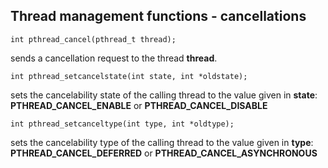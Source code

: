 ## Thread management functions - cancellations

```
int pthread_cancel(pthread_t thread);
```
sends a cancellation request to the thread **thread**.  

```
int pthread_setcancelstate(int state, int *oldstate);
```
sets the cancelability state of the calling thread to the value given in **state**: **PTHREAD_CANCEL_ENABLE** or **PTHREAD_CANCEL_DISABLE**

```
int pthread_setcanceltype(int type, int *oldtype);
```
sets the cancelability type of the calling thread to the value given in **type**:  **PTHREAD_CANCEL_DEFERRED** or **PTHREAD_CANCEL_ASYNCHRONOUS**

